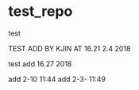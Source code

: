 # test_repo
test


TEST ADD BY KJIN AT 16.21 2.4 2018


test add 16.27 2018

add 2-10 11:44
add 2-3- 11:49
